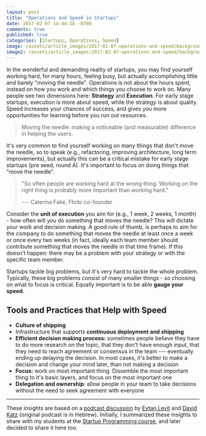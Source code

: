 ```yaml
---
layout: post
title: "Operations and Speed in Startups"
date: 2017-02-07 14:44:18 -0700
comments: true
published: true
categories: [Startups, Operations, Speed]
image: /assets/article_images/2017-02-07-operations-and-speed/background.jpg
image2: /assets/article_images/2017-02-07-operations-and-speed/background-mobile.jpg
---
```


In the wonderful and demanding reality of startups, you may find yourself working hard, for many hours, feeling busy, but actually accomplishing little and barely "moving the needle". Operations is not about the hours spent, instead on how you work and which things you choose to work on. Many people see two dimensions here: **Strategy** and **Execution**. For early stage startups, execution is more about speed, while the strategy is about quality. Speed increases your chances of success, and gives you more opportunities for learning before you run out resources.

<!--more-->

>Moving the needle: making a noticeable (and measurable) difference in helping the users.

It's very common to find yourself working on many things that don't move the needle, so to speak (e.g., refactoring, improving architecture, long term improvements), but actually this can be a critical mistake for early stage startups (pre seed, round A). It's important to focus on doing things that "move the needle".

>"So often people are working hard at the wrong thing. Working on the right thing is probably more important than working hard."
>
>--- Caterina Fake, Flickr co-founder

Consider the **unit of execution** you aim for (e.g., 1 week, 2 weeks, 1 month) - how often will you do something that moves the needle? This will dictate your work and decision making. A good rule of thumb, is perhaps to aim for the company to do something that moves the needle at least once a week or once every two weeks (in fact, ideally each team member should contribute something that moves the needle in that time frame). If this doesn't happen: there may be a problem with your strategy or with the specific team member.

Startups tackle big problems, but it's very hard to tackle the whole problem. Typically, these big problems consist of many smaller things - so choosing on what to focus is critical. Equally important is to be able **gauge your speed**.

## Tools and Practices that Help with Speed

- **Culture of shipping**
- Infrastructure that supports **continuous deployment and shipping**
- **Efficient decision making process:** sometimes people believe they have to do more research on the topic, that they don't have enough input, that they need to reach agreement or consensus in the team --- eventually ending up delaying the decision. In most cases, it's better to make a decision and change your mind later, than not making a decision
- **Focus:** work on most important thing. Dissemble the most important thing to it's basic layers, and focus on the most important one
- **Delegation and ownership**: allow people in your team to take decisions without the need to seek agreement with everyone

* * *

These insights are based on a [podcast discussion](http://www.shavua.net/307) by [Eytan Levit](https://twitter.com/eytanlevit) and [David Katz](https://twitter.com/_dkatz) (original podcast is in Hebrew). Initially, I summarized these insights to share with my students at the [Startup Programming course](https://github.com/alexeyza/startup-programming), and later decided to share it here too.